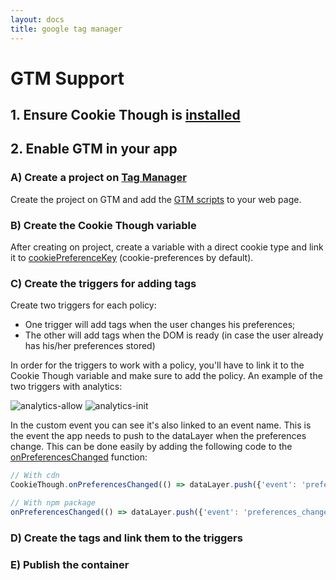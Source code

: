 ```yaml
---
layout: docs
title: google tag manager
---
```

# GTM Support

## 1. Ensure Cookie Though is&nbsp;[installed](/docs/installation)

## 2. Enable GTM in your app

### A) Create a project on&nbsp;[Tag Manager](https://tagmanager.google.com)

Create the project on GTM and add the [GTM scripts](https://developers.google.com/tag-manager/quickstart) to your web page.

### B) Create the Cookie Though variable

After creating on project, create a variable with a direct cookie type and link it to [cookiePreferenceKey](/docs/configuration###cookiePreferenceKey) (cookie-preferences by default).

### C) Create the triggers for adding tags

Create two triggers for each policy:

* One trigger will add tags when the user changes his preferences;
* The other will add tags when the DOM is ready (in case the user already has his/her preferences stored)

In order for the triggers to work with a policy, you'll have to link it to the Cookie Though variable and make sure to add the policy. An example of the two triggers with analytics:

![analytics-allow](/images/analytics-allow.png)
![analytics-init](/images/analytics-init.png)

In the custom event you can see it's also linked to an event name. This is the event the app needs to push to the dataLayer when the preferences change. This can be done easily by adding the following code to the [onPreferencesChanged](/api##onPreferencesChanged) function:

```js
// With cdn
CookieThough.onPreferencesChanged(() => dataLayer.push({'event': 'preferences_changed'}));

// With npm package
onPreferencesChanged(() => dataLayer.push({'event': 'preferences_changed'}));
```

### D) Create the tags and link them to the triggers

### E) Publish the container
